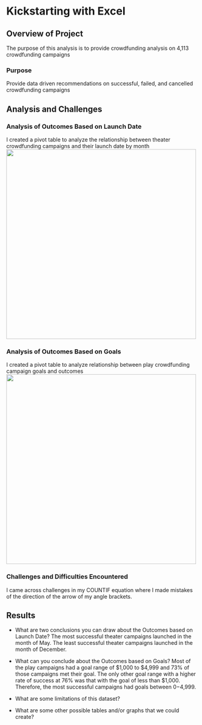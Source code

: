 # Kickstarting with Excel

## Overview of Project
The purpose of this analysis is to provide crowdfunding analysis on 4,113 crowdfunding campaigns 

### Purpose
Provide data driven recommendations on successful, failed, and cancelled crowdfunding campaigns

## Analysis and Challenges

### Analysis of Outcomes Based on Launch Date
I created a pivot table to analyze the relationship between theater crowdfunding campaigns and their launch date by month
<img src = "resources/Theater_Outcomes_vs_Launch.png" width= "500">

### Analysis of Outcomes Based on Goals
I created a pivot table to analyze relationship between play crowdfunding campaign goals and outcomes
<img src = "Outcomes_vs_Goals.png" width= "500">

### Challenges and Difficulties Encountered
I came across challenges in my COUNTIF equation where I made mistakes of the direction of the arrow of my angle brackets. 

## Results

- What are two conclusions you can draw about the Outcomes based on Launch Date?
The most successful theater campaigns launched in the month of May. The least successful theater campaigns launched in the month of December.

- What can you conclude about the Outcomes based on Goals?
Most of the play campaigns had a goal range of $1,000 to $4,999 and 73% of those campaigns met their goal. The only other goal range with a higher rate of success at 76% was that with the goal of less than $1,000. Therefore, the most successful campaigns had goals between $0-$4,999.

- What are some limitations of this dataset?

- What are some other possible tables and/or graphs that we could create?
